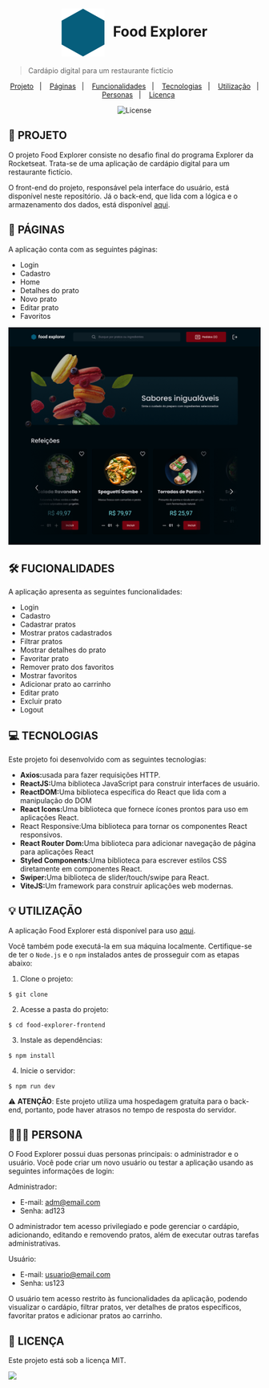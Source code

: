 <h1 align="center" style="text-align:center;">
  <img alt="Logo do Food Explorer" src="./src/assets/favicon.svg" style="vertical-align: middle; margin-right: 10px;">
  Food Explorer
</h1>

> Cardápio digital para um restaurante fictício

<p align="center">
  <a href="#project">Projeto</a>&nbsp;&nbsp;&nbsp;|&nbsp;&nbsp;&nbsp;
  <a href="#pages">Páginas</a>&nbsp;&nbsp;&nbsp;|&nbsp;&nbsp;&nbsp;
  <a href="#features">Funcionalidades</a>&nbsp;&nbsp;&nbsp;|&nbsp;&nbsp;&nbsp;
  <a href="#technologies">Tecnologias</a>&nbsp;&nbsp;&nbsp;|&nbsp;&nbsp;&nbsp;
  <a href="#usage">Utilização</a>&nbsp;&nbsp;&nbsp;|&nbsp;&nbsp;&nbsp;
  <a href="#users">Personas</a>&nbsp;&nbsp;&nbsp;|&nbsp;&nbsp;&nbsp;
  <a href="#license">Licença</a>
</p>

<p align="center">
  <img alt="License" src="https://img.shields.io/static/v1?label=license&message=MIT&color=49AA26&labelColor=000000">
</p>

<h2 id="project">📁 PROJETO</h2>

O projeto Food Explorer consiste no desafio final do programa Explorer da Rocketseat. Trata-se de uma aplicação de cardápio digital para um restaurante fictício.

O front-end do projeto, responsável pela interface do usuário, está disponível neste repositório. Já o back-end, que lida com a lógica e o armazenamento dos dados, está disponível [aqui](https://github.com/Luciana-Maria/desafio-final-backend).

<h2 id="pages">📃 PÁGINAS</h2>

A aplicação conta com as seguintes páginas:

- Login
- Cadastro
- Home
- Detalhes do prato
- Novo prato
- Editar prato
- Favoritos

!["Página home"](./src/assets/home.png)

<h2 id="features">🛠️ FUCIONALIDADES</h2>

A aplicação apresenta as seguintes funcionalidades:

- Login
- Cadastro
- Cadastrar pratos
- Mostrar pratos cadastrados
- Filtrar pratos
- Mostrar detalhes do prato
- Favoritar prato
- Remover prato dos favoritos
- Mostrar favoritos
- Adicionar prato ao carrinho
- Editar prato
- Excluir prato
- Logout

<h2 id="technologies">💻 TECNOLOGIAS</h2>

Este projeto foi desenvolvido com as seguintes tecnologias:

-  <strong>Axios:</strong>usada para fazer requisições HTTP.
-  <strong>ReactJS:</strong>Uma biblioteca JavaScript para construir interfaces de usuário.
-  <strong>ReactDOM:</strong>Uma biblioteca específica do React que lida com a manipulação do DOM
- <strong>React Icons:</strong>Uma biblioteca que fornece ícones prontos para uso em aplicações React.
- React Responsive:Uma biblioteca para tornar os componentes React responsivos.
-  <strong>React Router Dom:</strong>Uma biblioteca para adicionar navegação de página para aplicações React
-  <strong>Styled Components:</strong>Uma biblioteca para escrever estilos CSS diretamente em componentes React.
-  <strong>Swiper:</strong>Uma biblioteca de slider/touch/swipe para React.
-  <strong>ViteJS:</strong>Um framework para construir aplicações web modernas.

<h2 id="usage">💡 UTILIZAÇÃO</h2>

A aplicação Food Explorer está disponível para uso [aqui]().

Você também pode executá-la em sua máquina localmente. Certifique-se de ter o ``Node.js`` e o ``npm`` instalados antes de prosseguir com as etapas abaixo:

1. Clone o projeto:

```
$ git clone 
```

2. Acesse a pasta do projeto:

```
$ cd food-explorer-frontend
```

3. Instale as dependências:

```
$ npm install
```

4. Inicie o servidor:

```
$ npm run dev
```

⚠️ **ATENÇÃO**: Este projeto utiliza uma hospedagem gratuita para o back-end, portanto, pode haver atrasos no tempo de resposta do servidor.

<h2 id="users">👩🏾‍💻 PERSONA</h2>

O Food Explorer possui duas personas principais: o administrador e o usuário. Você pode criar um novo usuário ou testar a aplicação usando as seguintes informações de login:

Administrador:

- E-mail: adm@email.com
- Senha: ad123

O administrador  tem acesso privilegiado e pode gerenciar o cardápio, adicionando, editando e removendo pratos, além de executar outras tarefas administrativas.

Usuário:

- E-mail: usuario@email.com
- Senha: us123

O usuário tem acesso restrito às funcionalidades da aplicação, podendo visualizar o cardápio, filtrar pratos, ver detalhes de pratos específicos, favoritar pratos e adicionar pratos ao carrinho.

<h2 id="license">📝 LICENÇA</h2>

Este projeto está sob a licença MIT.



<div style="display: flex;">
  <a href="https://www.linkedin.com/in/luciana-santos-maria/" target="_blank"><img src="https://img.shields.io/badge/-LinkedIn-%230077B5?style=for-the-badge&logo=linkedin&logoColor=white" style="margin-right: 2vw" target="_blank"></a>
 
</div>